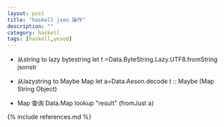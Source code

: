 ```yaml
---
layout: post
title: "haskell json 操作"
description: ""
category: haskell
tags: [haskell,yesod]
---
```

* 从string to lazy bytestring
  let t =Data.ByteString.Lazy.UTF8.fromString jsonstr

* 从lazystring to Maybe Map
let a=Data.Aeson.decode t :: Maybe (Map String Object)


* Map 查询
Data.Map lookup "result" (fromJust a)



{% include references.md %}
